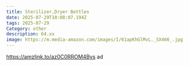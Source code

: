 ```yaml
---
title: Sterilizer,Dryer Bottles
date: 2025-07-29T10:08:07.194Z
tags: 2025-07-29
Category: other
description: 64.xx
image: https://m.media-amazon.com/images/I/61apKhGlMvL._SX466_.jpg
---
```

https://amzlink.to/az0C0RROM4Bys   ad